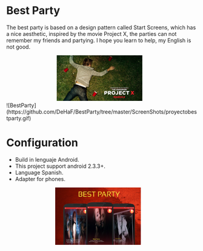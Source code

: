Best Party
================

The best party is based on a design pattern called Start Screens, which has a nice aesthetic, inspired by the movie Project X, the parties can not remember my friends and partying.
I hope you learn to help, my English is not good.

<div align="center">
        <img width="45%" src="ScreenShots/proyectox.jpg" alt="About screen" title="About screen"</img>
        <img height="0" width="8px">
</div>
![BestParty](https://github.com/DeHaF/BestParty/tree/master/ScreenShots/proyectobestparty.gif)

Configuration
================

- Build in lenguaje Android.
- This project support android 2.3.3+.
- Language Spanish.
- Adapter for phones.

<div align="center">
        <img width="45%" src="ScreenShots/wallpaperparty.png" alt="About screen" title="About screen"</img>
        <img height="0" width="16px">
</div>



